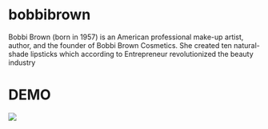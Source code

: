 # bobbibrown

<p>Bobbi Brown (born in 1957) is an American professional make-up artist, author, and the founder of Bobbi Brown Cosmetics. She created ten natural-shade lipsticks which according to Entrepreneur revolutionized the beauty industry</p>

<h1> DEMO </h1>

<img src="https://github.com/deepaksahu3698/bobbibrown/blob/main/Bobbibrown_comp.gif">
